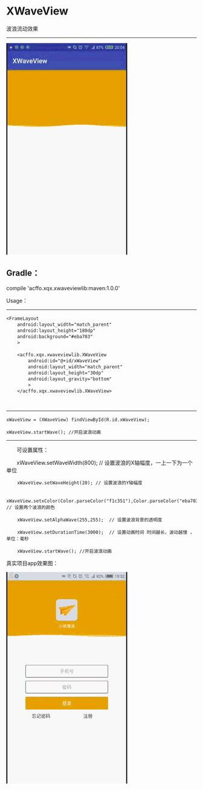 # XWaveView
波浪流动效果

-----------------------------------------------
 ![image](https://github.com/BestCoderXQX/XWaveView/raw/master/screenshots/bbb.gif)


Gradle：
-------------------------------
compile 'acffo.xqx.xwaveviewlib:maven:1.0.0'


Usage：

  ------------------------------------------------
    <FrameLayout
        android:layout_width="match_parent"
        android:layout_height="180dp"
        android:background="#eba703"
        >

        <acffo.xqx.xwaveviewlib.XWaveView
            android:id="@+id/xWaveView"
            android:layout_width="match_parent"
            android:layout_height="30dp"
            android:layout_gravity="bottom"
            >
        </acffo.xqx.xwaveviewlib.XWaveView>
    </FrameLayout>
    
 ----------------------------------------------------
 
    xWaveView = (XWaveView) findViewById(R.id.xWaveView);
        
    xWaveView.startWave(); //开启波浪动画
        
 ------------------------------------------------
       
        可设置属性：
        
        
        xWaveView.setWaveWidth(800); // 设置波浪的X轴幅度，一上一下为一个单位
        
        xWaveView.setWaveHeight(20); // 设置波浪的Y轴幅度
        
        xWaveView.setxColor(Color.parseColor("f1c351"),Color.parseColor("eba703")); // 设置两个波浪的颜色
        
        xWaveView.setAlphaWave(255,255);  // 设置波浪背景的透明度
        
        xWaveView.setDurationTime(3000);  // 设置动画时间 时间越长，波动越慢 ，单位：毫秒
        
        xWaveView.startWave(); //开启波浪动画
        
        
真实项目app效果图：

 ![image](https://github.com/BestCoderXQX/XWaveView/raw/master/screenshots/aaa.gif)
 

